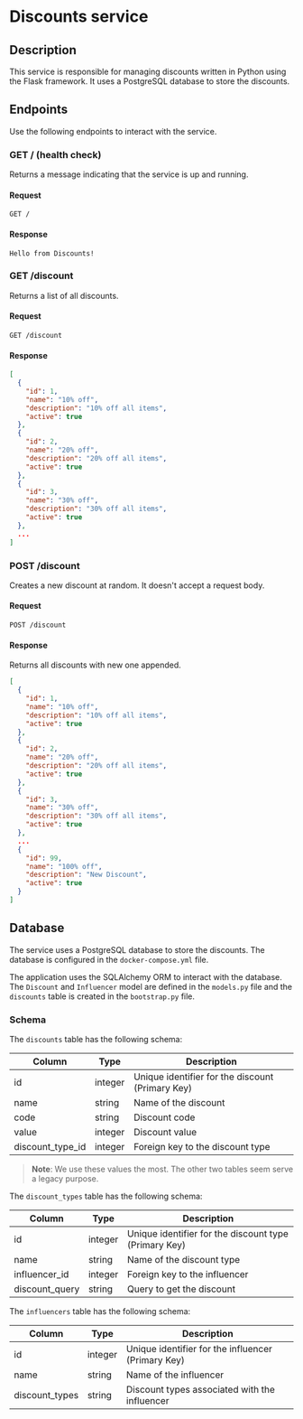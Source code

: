 # Discounts service

## Description

This service is responsible for managing discounts written in Python using the Flask framework. It uses a PostgreSQL database to store the discounts.

## Endpoints

Use the following endpoints to interact with the service.

### GET / (health check)

Returns a message indicating that the service is up and running.

#### Request

```text
GET /
```

#### Response

```text
Hello from Discounts!
```

### GET /discount

Returns a list of all discounts. 

#### Request

```text
GET /discount
```

#### Response

```json
[
  {
    "id": 1, 
    "name": "10% off", 
    "description": "10% off all items", 
    "active": true
  }, 
  {
    "id": 2, 
    "name": "20% off", 
    "description": "20% off all items", 
    "active": true
  }, 
  {
    "id": 3, 
    "name": "30% off", 
    "description": "30% off all items", 
    "active": true
  },
  ...
]
```

### POST /discount

Creates a new discount at random. It doesn't accept a request body.

#### Request

```text
POST /discount
```

#### Response

Returns all discounts with new one appended.

```json
[
  {
    "id": 1, 
    "name": "10% off", 
    "description": "10% off all items", 
    "active": true
  }, 
  {
    "id": 2, 
    "name": "20% off", 
    "description": "20% off all items", 
    "active": true
  }, 
  {
    "id": 3, 
    "name": "30% off", 
    "description": "30% off all items", 
    "active": true
  },
  ...
  {
    "id": 99,
    "name": "100% off",
    "description": "New Discount",
    "active": true
  }
]
```

## Database

The service uses a PostgreSQL database to store the discounts. The database is configured in the `docker-compose.yml` file.

The application uses the SQLAlchemy ORM to interact with the database. The `Discount` and `Influencer` model are defined in the `models.py` file and the `discounts` table is created in the `bootstrap.py` file.

### Schema

The `discounts` table has the following schema:

| Column | Type | Description |
| --- | --- | --- |
| id | integer | Unique identifier for the discount (Primary Key) |
| name | string | Name of the discount |
| code | string | Discount code |
| value | integer | Discount value |
| discount_type_id | integer | Foreign key to the discount type |

> **Note**: We use these values the most. The other two tables seem serve a legacy purpose.

The `discount_types` table has the following schema:

| Column | Type | Description |
| --- | --- | --- |
| id | integer | Unique identifier for the discount type (Primary Key) |
| name | string | Name of the discount type |
| influencer_id | integer | Foreign key to the influencer |
| discount_query | string | Query to get the discount |

The `influencers` table has the following schema:

| Column | Type | Description |
| --- | --- | --- |
| id | integer | Unique identifier for the influencer (Primary Key) |
| name | string | Name of the influencer |
| discount_types | string | Discount types associated with the influencer |